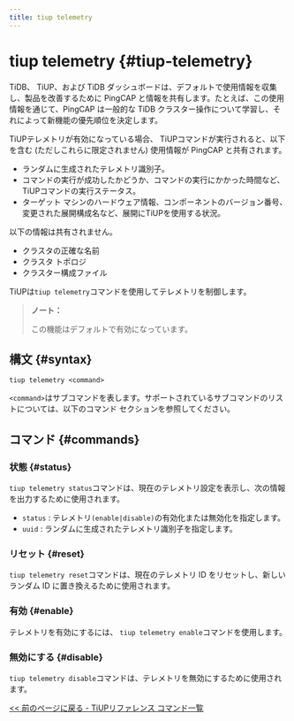 ```yaml
---
title: tiup telemetry
---
```


# tiup telemetry {#tiup-telemetry}

TiDB、 TiUP、および TiDB ダッシュボードは、デフォルトで使用情報を収集し、製品を改善するために PingCAP と情報を共有します。たとえば、この使用情報を通じて、PingCAP は一般的な TiDB クラスター操作について学習し、それによって新機能の優先順位を決定します。

TiUPテレメトリが有効になっている場合、 TiUPコマンドが実行されると、以下を含む (ただしこれらに限定されません) 使用情報が PingCAP と共有されます。

-   ランダムに生成されたテレメトリ識別子。
-   コマンドの実行が成功したかどうか、コマンドの実行にかかった時間など、 TiUPコマンドの実行ステータス。
-   ターゲット マシンのハードウェア情報、コンポーネントのバージョン番号、変更された展開構成名など、展開にTiUPを使用する状況。

以下の情報は共有されません。

-   クラスタの正確な名前
-   クラスタ トポロジ
-   クラスター構成ファイル

TiUPは`tiup telemetry`コマンドを使用してテレメトリを制御します。

> **ノート：**
>
> この機能はデフォルトで有効になっています。

## 構文 {#syntax}

```shell
tiup telemetry <command>
```

`<command>`はサブコマンドを表します。サポートされているサブコマンドのリストについては、以下のコマンド セクションを参照してください。

## コマンド {#commands}

### 状態 {#status}

`tiup telemetry status`コマンドは、現在のテレメトリ設定を表示し、次の情報を出力するために使用されます。

-   `status` : テレメトリ`(enable|disable)`の有効化または無効化を指定します。
-   `uuid` : ランダムに生成されたテレメトリ識別子を指定します。

### リセット {#reset}

`tiup telemetry reset`コマンドは、現在のテレメトリ ID をリセットし、新しいランダム ID に置き換えるために使用されます。

### 有効 {#enable}

テレメトリを有効にするには、 `tiup telemetry enable`コマンドを使用します。

### 無効にする {#disable}

`tiup telemetry disable`コマンドは、テレメトリを無効にするために使用されます。

[&lt;&lt; 前のページに戻る - TiUPリファレンス コマンド一覧](/tiup/tiup-reference.md#command-list)
